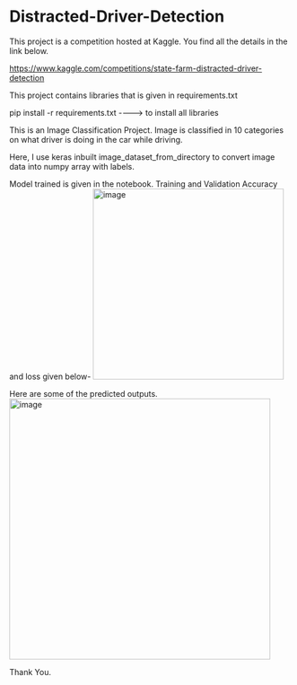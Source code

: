 # Distracted-Driver-Detection
This project is a competition hosted at Kaggle. You find all the details in the link below.

https://www.kaggle.com/competitions/state-farm-distracted-driver-detection

This project contains libraries that is given in requirements.txt

pip install -r requirements.txt     ----> to install all libraries

This is an Image Classification Project. Image is classified in 10 categories on what driver is doing in the car while driving.

Here, I use keras inbuilt image_dataset_from_directory to convert image data into numpy array with labels.

Model trained is given in the notebook. Training and Validation Accuracy and loss given below-
<img width="340" alt="image" src="https://github.com/Nishant-Kumar-2002/Distracted-Driver-Detection/assets/89921898/17fca246-cf39-4244-91cc-e4bbf4f3dbbd">



























Here are some of the predicted outputs.
<img width="465" alt="image" src="https://github.com/Nishant-Kumar-2002/Distracted-Driver-Detection/assets/89921898/ad18952e-6075-4e7f-a506-ffd3c4bfb345">

Thank You.
